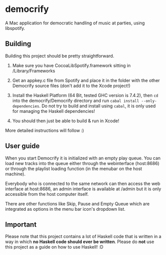 democrify
=========

A Mac application for democratic handling of music at parties, using libspotify.

## Building

Building this project should be pretty straightforward.

1. Make sure you have CocoaLibSpotify.framework sitting in /Library/Frameworks

2. Get an appkey.c file from Spotify and place it in the folder with the other Democrify source files (don't add it to the Xcode project!)

3. Install the Haskell Platform (64 Bit, tested GHC version is 7.4.2), then `cd` into the democrify/Democrify directory and run `cabal install --only-dependencies`.
Do not try to build and install using `cabal`, it is only used for managing the Haskell dependencies!

4. You should then just be able to build & run in Xcode!

More detailed instructions will follow :)

## User guide

When you start Democrify it is initialized with an empty play queue. You can load new tracks into the queue either through the webinterface (host:8686) or through the playlist loading function (in the menubar on the host machine).

Everybody who is connected to the same network can then access the web interface at host:8686, an admin interface is available at /admin but it is only accessible from the host computer itself.

There are other functions like Skip, Pause and Empty Queue which are integrated as options in the menu bar icon's dropdown list.

## Important

Please note that this project contains a lot of Haskell code that is written in a way in which **no Haskell code should ever be written**. Please do **not** use this project as a guide on how to use Haskell! :D